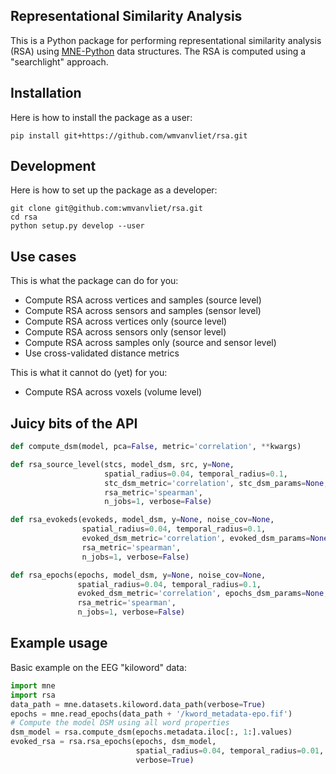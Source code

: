 Representational Similarity Analysis
------------------------------------

This is a Python package for performing representational similarity analysis (RSA) using [MNE-Python](https://martinos.org/mne/stable/index.html) data structures. The RSA is computed using a "searchlight" approach.

## Installation

Here is how to install the package as a user:

`pip install git+https://github.com/wmvanvliet/rsa.git`


## Development

Here is how to set up the package as a developer:

```
git clone git@github.com:wmvanvliet/rsa.git
cd rsa
python setup.py develop --user
```


## Use cases

This is what the package can do for you:

 - Compute RSA across vertices and samples (source level)
 - Compute RSA across sensors and samples (sensor level)
 - Compute RSA across vertices only (source level)
 - Compute RSA across sensors only (sensor level)
 - Compute RSA across samples only (source and sensor level)
 - Use cross-validated distance metrics

This is what it cannot do (yet) for you:

 - Compute RSA across voxels (volume level)


## Juicy bits of the API 

```python
def compute_dsm(model, pca=False, metric='correlation', **kwargs)

def rsa_source_level(stcs, model_dsm, src, y=None,
                     spatial_radius=0.04, temporal_radius=0.1,
		             stc_dsm_metric='correlation', stc_dsm_params=None,
		             rsa_metric='spearman',
                     n_jobs=1, verbose=False)

def rsa_evokeds(evokeds, model_dsm, y=None, noise_cov=None,
                spatial_radius=0.04, temporal_radius=0.1,
                evoked_dsm_metric='correlation', evoked_dsm_params=None,
		        rsa_metric='spearman',
                n_jobs=1, verbose=False)

def rsa_epochs(epochs, model_dsm, y=None, noise_cov=None,
		       spatial_radius=0.04, temporal_radius=0.1,
               evoked_dsm_metric='correlation', epochs_dsm_params=None,
		       rsa_metric='spearman',
               n_jobs=1, verbose=False)
```

## Example usage

Basic example on the EEG "kiloword" data:

```python
import mne
import rsa
data_path = mne.datasets.kiloword.data_path(verbose=True)
epochs = mne.read_epochs(data_path + '/kword_metadata-epo.fif')
# Compute the model DSM using all word properties
dsm_model = rsa.compute_dsm(epochs.metadata.iloc[:, 1:].values)
evoked_rsa = rsa.rsa_epochs(epochs, dsm_model,
                            spatial_radius=0.04, temporal_radius=0.01,
			                verbose=True)
```
